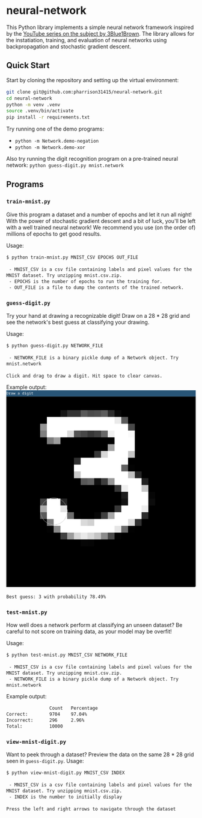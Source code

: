 # neural-network

This Python library implements a simple neural network framework inspired by the [YouTube series on the subject by 3Blue1Brown](https://www.youtube.com/playlist?list=PLZHQObOWTQDNU6R1_67000Dx_ZCJB-3pi). The library allows for the instatiation, training, and evaluation of neural networks using backpropagation and stochastic gradient descent.

## Quick Start

Start by cloning the repository and setting up the virtual environment:

```sh
git clone git@github.com:pharrison31415/neural-network.git
cd neural-network
python -m venv .venv
source .venv/bin/activate
pip install -r requirements.txt
```

Try running one of the demo programs:

- `python -m Network.demo-negation`
- `python -m Network.demo-xor`

Also try running the digit recognition program on a pre-trained neural network:
`python guess-digit.py mnist.network`

## Programs

### `train-mnist.py`

Give this program a dataset and a number of epochs and let it run all night! With the power of stochastic gradient descent and a bit of luck, you'll be left with a well trained neural network! We recommend you use (on the order of) millions of epochs to get good results.

Usage:

```
$ python train-mnist.py MNIST_CSV EPOCHS OUT_FILE

 - MNIST_CSV is a csv file containing labels and pixel values for the MNIST dataset. Try unzipping mnist.csv.zip.
 - EPOCHS is the number of epochs to run the training for.
 - OUT_FILE is a file to dump the contents of the trained network.
```

### `guess-digit.py`

Try your hand at drawing a recognizable digit! Draw on a 28 \* 28 grid and see the network's best guess at classifying your drawing.

Usage:

```
$ python guess-digit.py NETWORK_FILE

 - NETWORK_FILE is a binary pickle dump of a Network object. Try mnist.network

Click and drag to draw a digit. Hit space to clear canvas.
```

Example output:
![A hand-drawn three](example-three.png)

```
Best guess: 3 with probability 78.49%
```

### `test-mnist.py`

How well does a network perform at classifying an unseen dataset? Be careful to not score on training data, as your model may be overfit!

Usage:

```
$ python test-mnist.py MNIST_CSV NETWORK_FILE

 - MNIST_CSV is a csv file containing labels and pixel values for the MNIST dataset. Try unzipping mnist.csv.zip.
 - NETWORK_FILE is a binary pickle dump of a Network object. Try mnist.network
```

Example output:

```
                Count   Percentage
Correct:        9704    97.04%
Incorrect:      296     2.96%
Total:          10000
```

### `view-mnist-digit.py`

Want to peek through a dataset? Preview the data on the same 28 \* 28 grid seen in `guess-digit.py`.
Usage:

```
$ python view-mnist-digit.py MNIST_CSV INDEX

 - MNIST_CSV is a csv file containing labels and pixel values for the MNIST dataset. Try unzipping mnist.csv.zip.
 - INDEX is the number to initially display

Press the left and right arrows to navigate through the dataset
```
